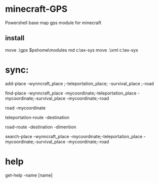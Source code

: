 # minecraft-GPS

Powershell base map gps module for minecraft 

## install 
move .\gps  $pshome\modules
md c:\ex-sys
move .\xml c:\ex-sys

# sync:
add-place -wynncraft_place ;-teleportation_place; -survival_place ;-road

find-place -wynncraft_place -mycoordinate;-teleportation_place -mycoordinate;-survival_place -mycoordinate;-road

road -mycoordinate

teleportation-route -destination

road-route  -destination -dimention

search-place -wynncraft_place -mycoordinate;-teleportation_place -mycoordinate;-survival_place -mycoordinate;-road
# help 
get-help -name [name]
